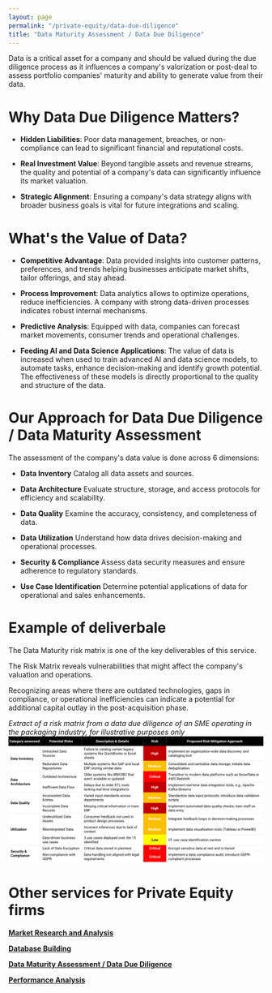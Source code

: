 ```yaml
---
layout: page
permalink: "/private-equity/data-due-diligence"
title: "Data Maturity Assessment / Data Due Diligence"
---
```

Data is a critical asset for a company and should be valued during the due diligence process as it influences a company's valorization or post-deal to assess portfolio companies' maturity and ability to generate value from their data.

# Why Data Due Diligence Matters?

- **Hidden Liabilities**: Poor data management, breaches, or non-compliance can lead to significant financial and reputational costs.

- **Real Investment Value**: Beyond tangible assets and revenue streams, the quality and potential of a company's data can significantly influence its market valuation.

- **Strategic Alignment**: Ensuring a company's data strategy aligns with broader business goals is vital for future integrations and scaling.

# What's the Value of Data?

- **Competitive Advantage**: Data provided insights into customer patterns, preferences, and trends helping businesses anticipate market shifts, tailor offerings, and stay ahead.

- **Process Improvement**: Data analytics allows to optimize operations, reduce inefficiencies. A company with strong data-driven processes indicates robust internal mechanisms.

- **Predictive Analysis**: Equipped with data, companies can forecast market movements, consumer trends and operational challenges.

- **Feeding AI and Data Science Applications**: The value of data is increased when used to train advanced AI and data science models, to automate tasks, enhance decision-making and identify growth potential. The effectiveness of these models is directly proportional to the quality and structure of the data.

# Our Approach for Data Due Diligence / Data Maturity Assessment
The assessment of the company's data value is done across 6 dimensions: 

- **Data Inventory**
  Catalog all data assets and sources.

- **Data Architecture**
  Evaluate structure, storage, and access protocols for efficiency and scalability.

- **Data Quality**
  Examine the accuracy, consistency, and completeness of data.

- **Data Utilization**
  Understand how data drives decision-making and operational processes.

- **Security & Compliance**
  Assess data security measures and ensure adherence to regulatory standards.

- **Use Case Identification**
  Determine potential applications of data for operational and sales enhancements.

# Example of deliverbale
The Data Maturity risk matrix is one of the key deliverables of this service. 

The Risk Matrix reveals vulnerabilities that might affect the company's valuation and operations.

Recognizing areas where there are outdated technologies, gaps in compliance, or operational inefficiencies can indicate a potential for additional capital outlay in the post-acquisition phase.

*Extract of a risk matrix from a data due diligence of an SME operating in the packaging industry, for illustrative purposes only*
![Extract of a risk matrix from a data due diligence of an SME operating in the packaging industry, for illustrative purposes only](DataDueDil_RiskMatrix_example.png)

# Other services for Private Equity firms
[**Market Research and Analysis**](/private-equity/market-analysis)

[**Database Building**](/private-equity/database-building)

[**Data Maturity Assessment / Data Due Diligence**](/private-equity/data-due-diligence)

[**Performance Analysis**](/private-equity/performance-analysis)
